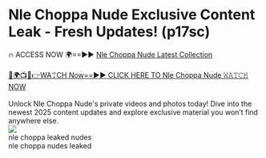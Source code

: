 # Nle Choppa Nude Exclusive Content Leak - Fresh Updates! (p17sc)

🔥 ACCESS NOW 🌍==►► <a href="https://tinyurl.com/2mz8nhtm" rel="nofollow">Nle Choppa Nude Latest Collection</a>
<br><br>
[🔴🌍📺📱👉WA𝚃CH Now==►► CLICK HERE TO Nle Choppa Nude 𝚆𝙰𝚃𝙲𝙷 NOW](https://tinyurl.com/2mz8nhtm)
<br><br>
Unlock Nle Choppa Nude's private videos and photos today! Dive into the newest 2025 content updates and explore exclusive material you won’t find anywhere else.
<br>
<a href="https://tinyurl.com/2mz8nhtm" rel="nofollow" data-target="animated-image.originalLink"><img src="https://camo.githubusercontent.com/8a4f000d20f83aca3bf7ec5f350d767afa0574a8a352519fd8cfa583a6f93a33/68747470733a2f2f692e696d6775722e636f6d2f644a486b345a712e676966" data-canonical-src="https://i.imgur.com/dJHk4Zq.gif" style="max-width: 100%; display: inline-block;" data-target="animated-image.originalImage"></a>
<br>
nle choppa leaked nudes<br>
nle choppa nudes leaked
